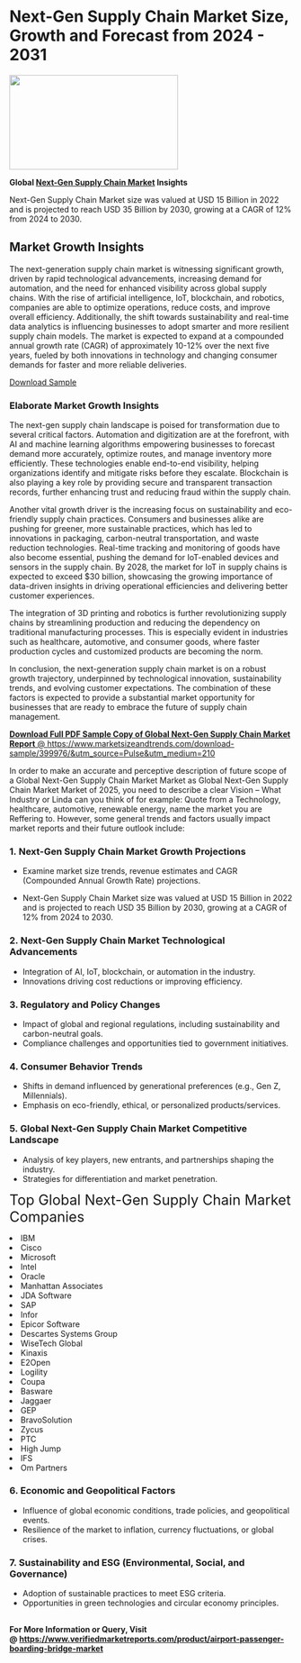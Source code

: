 <H1>Next-Gen Supply Chain Market Size, Growth and Forecast from 2024 - 2031</H1><img class="aligncenter size-medium wp-image-584254" src="https://thirdeyenews.in/wp-content/uploads/2024/09/Global-Market-Research-300x168.jpeg" alt="" width="300" height="168" /><p><strong>Global&nbsp;<a href="https://www.marketsizeandtrends.com/download-sample/399976/&amp;utm_source=Pulse&amp;utm_medium=210">Next-Gen Supply Chain Market</a> Insights</strong></p><p>Next-Gen Supply Chain Market size was valued at USD 15 Billion in 2022 and is projected to reach USD 35 Billion by 2030, growing at a CAGR of 12% from 2024 to 2030.</p><p><h2>Market Growth Insights</h2> <p>The next-generation supply chain market is witnessing significant growth, driven by rapid technological advancements, increasing demand for automation, and the need for enhanced visibility across global supply chains. With the rise of artificial intelligence, IoT, blockchain, and robotics, companies are able to optimize operations, reduce costs, and improve overall efficiency. Additionally, the shift towards sustainability and real-time data analytics is influencing businesses to adopt smarter and more resilient supply chain models. The market is expected to expand at a compounded annual growth rate (CAGR) of approximately 10-12% over the next five years, fueled by both innovations in technology and changing consumer demands for faster and more reliable deliveries.</p> <p><a href="#">Download Sample</a></p> <h3>Elaborate Market Growth Insights</h3> <p>The next-gen supply chain landscape is poised for transformation due to several critical factors. Automation and digitization are at the forefront, with AI and machine learning algorithms empowering businesses to forecast demand more accurately, optimize routes, and manage inventory more efficiently. These technologies enable end-to-end visibility, helping organizations identify and mitigate risks before they escalate. Blockchain is also playing a key role by providing secure and transparent transaction records, further enhancing trust and reducing fraud within the supply chain.</p> <p>Another vital growth driver is the increasing focus on sustainability and eco-friendly supply chain practices. Consumers and businesses alike are pushing for greener, more sustainable practices, which has led to innovations in packaging, carbon-neutral transportation, and waste reduction technologies. Real-time tracking and monitoring of goods have also become essential, pushing the demand for IoT-enabled devices and sensors in the supply chain. By 2028, the market for IoT in supply chains is expected to exceed $30 billion, showcasing the growing importance of data-driven insights in driving operational efficiencies and delivering better customer experiences.</p> <p>The integration of 3D printing and robotics is further revolutionizing supply chains by streamlining production and reducing the dependency on traditional manufacturing processes. This is especially evident in industries such as healthcare, automotive, and consumer goods, where faster production cycles and customized products are becoming the norm.</p> <p>In conclusion, the next-generation supply chain market is on a robust growth trajectory, underpinned by technological innovation, sustainability trends, and evolving customer expectations. The combination of these factors is expected to provide a substantial market opportunity for businesses that are ready to embrace the future of supply chain management.</p> <p><a href="#"></p><p><span class=""><strong>Download Full PDF Sample Copy of Global Next-Gen Supply Chain Market Report</strong> @ <a href="https://www.marketsizeandtrends.com/download-sample/399976/&amp;utm_source=Pulse&amp;utm_medium=210" target="_blank">https://www.marketsizeandtrends.com/download-sample/399976/&amp;utm_source=Pulse&amp;utm_medium=210</a></span></p><p>In order to make an accurate and perceptive description of future scope of a Global&nbsp;Next-Gen Supply Chain Market Market as Global&nbsp;Next-Gen Supply Chain Market Market of 2025, you need to describe a clear Vision &ndash; What Industry or Linda can you think of for example: Quote from a Technology, healthcare, automotive, renewable energy, name the market you are Reffering to. However, some general trends and factors usually impact market reports and their future outlook include:</p><h3>1.&nbsp;<strong>Next-Gen Supply Chain Market Growth Projections</strong></h3><ul><li>Examine market size trends, revenue estimates and CAGR (Compounded Annual Growth Rate) projections.</li><li><p>Next-Gen Supply Chain Market size was valued at USD 15 Billion in 2022 and is projected to reach USD 35 Billion by 2030, growing at a CAGR of 12% from 2024 to 2030.</p></li></ul><h3>2.&nbsp;<strong>Next-Gen Supply Chain Market Technological Advancements</strong></h3><ul><li>Integration of AI, IoT, blockchain, or automation in the industry.</li><li>Innovations driving cost reductions or improving efficiency.</li></ul><h3>3.&nbsp;<strong>Regulatory and Policy Changes</strong></h3><ul><li>Impact of global and regional regulations, including sustainability and carbon-neutral goals.</li><li>Compliance challenges and opportunities tied to government initiatives.</li></ul><h3>4.&nbsp;<strong>Consumer Behavior Trends</strong></h3><ul><li>Shifts in demand influenced by generational preferences (e.g., Gen Z, Millennials).</li><li>Emphasis on eco-friendly, ethical, or personalized products/services.</li></ul><h3>5.&nbsp;<strong>Global Next-Gen Supply Chain Market Competitive Landscape</strong></h3><ul><li>Analysis of key players, new entrants, and partnerships shaping the industry.</li><li>Strategies for differentiation and market penetration.</li></ul><p data-pm-slice="1 1 []"><span style="color: inherit; font-family: inherit; font-size: 25px;">Top Global Next-Gen Supply Chain Market Companies</span></p><div class="" data-test-id=""><p><li>IBM</li><li> Cisco</li><li> Microsoft</li><li> Intel</li><li> Oracle</li><li> Manhattan Associates</li><li> JDA Software</li><li> SAP</li><li> Infor</li><li> Epicor Software</li><li> Descartes Systems Group</li><li> WiseTech Global</li><li> Kinaxis</li><li> E2Open</li><li> Logility</li><li> Coupa</li><li> Basware</li><li> Jaggaer</li><li> GEP</li><li> BravoSolution</li><li> Zycus</li><li> PTC</li><li> High Jump</li><li> IFS</li><li> Om Partners</li></p></div><h3>6.&nbsp;<strong>Economic and Geopolitical Factors</strong></h3><ul><li>Influence of global economic conditions, trade policies, and geopolitical events.</li><li>Resilience of the market to inflation, currency fluctuations, or global crises.</li></ul><h3>7.&nbsp;<strong>Sustainability and ESG (Environmental, Social, and Governance)</strong></h3><ul><li>Adoption of sustainable practices to meet ESG criteria.</li><li>Opportunities in green technologies and circular economy principles.</li></ul><h2><strong style="font-size: 14px;">For More Information or Query, Visit @&nbsp;</strong><a style="background-color: #ffffff; font-size: 14px;" href="https://www.marketsizeandtrends.com/report/next-gen-supply-chain-market/" target="_blank">https://www.verifiedmarketreports.com/product/airport-passenger-boarding-bridge-market</a></h2>
